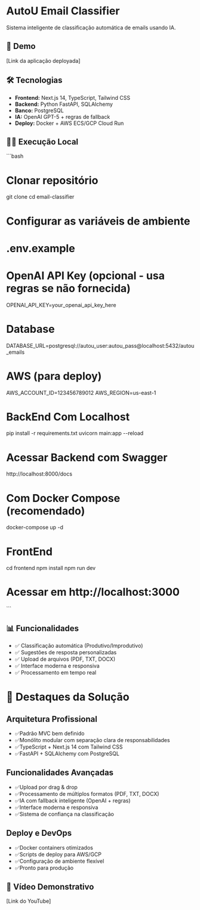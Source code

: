 # AutoU Email Classifier

Sistema inteligente de classificação automática de emails usando IA.

## 🚀 Demo

[Link da aplicação deployada]

## 🛠️ Tecnologias

- **Frontend:** Next.js 14, TypeScript, Tailwind CSS
- **Backend:** Python FastAPI, SQLAlchemy
- **Banco:** PostgreSQL
- **IA:** OpenAI GPT-5 + regras de fallback
- **Deploy:** Docker + AWS ECS/GCP Cloud Run

## 🏃‍♂️ Execução Local

\`\`\`bash
# Clonar repositório
git clone <your-repo-url>
cd email-classifier

# Configurar as variáveis de ambiente 

# .env.example
# OpenAI API Key (opcional - usa regras se não fornecida)
OPENAI_API_KEY=your_openai_api_key_here

# Database
DATABASE_URL=postgresql://autou_user:autou_pass@localhost:5432/autou_emails

# AWS (para deploy)
AWS_ACCOUNT_ID=123456789012
AWS_REGION=us-east-1

# BackEnd Com Localhost
pip install -r requirements.txt
uvicorn main:app --reload

# Acessar Backend com Swagger
http://localhost:8000/docs 

# Com Docker Compose (recomendado)
docker-compose up -d

# FrontEnd
cd frontend
npm install
npm run dev
# Acessar em http://localhost:3000
\`\`\`

## 📊 Funcionalidades

- ✅ Classificação automática (Produtivo/Improdutivo)
- ✅ Sugestões de resposta personalizadas
- ✅ Upload de arquivos (PDF, TXT, DOCX)
- ✅ Interface moderna e responsiva
- ✅ Processamento em tempo real

# 🎯 Destaques da Solução

## Arquitetura Profissional

- ✅Padrão MVC bem definido
- ✅Monólito modular com separação clara de responsabilidades
- ✅TypeScript + Next.js 14 com Tailwind CSS
- ✅FastAPI + SQLAlchemy com PostgreSQL

## Funcionalidades Avançadas

- ✅Upload por drag & drop
- ✅Processamento de múltiplos formatos (PDF, TXT, DOCX)
- ✅IA com fallback inteligente (OpenAI + regras)
- ✅Interface moderna e responsiva
- ✅Sistema de confiança na classificação

## Deploy e DevOps

- ✅Docker containers otimizados
- ✅Scripts de deploy para AWS/GCP
- ✅Configuração de ambiente flexível
- ✅Pronto para produção

## 🎥 Vídeo Demonstrativo

[Link do YouTube]